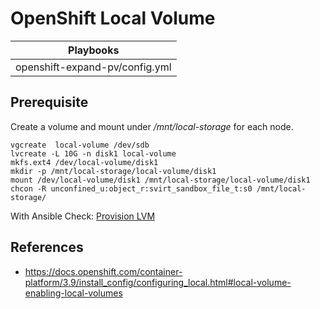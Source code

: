 # OpenShift Local Volume

|Playbooks                 |
|--------------------------|
|openshift-expand-pv/config.yml|


## Prerequisite

Create a volume and mount under */mnt/local-storage* for each node.

```
vgcreate  local-volume /dev/sdb
lvcreate -L 10G -n disk1 local-volume
mkfs.ext4 /dev/local-volume/disk1
mkdir -p /mnt/local-storage/local-volume/disk1
mount /dev/local-volume/disk1 /mnt/local-storage/local-volume/disk1
chcon -R unconfined_u:object_r:svirt_sandbox_file_t:s0 /mnt/local-storage/

```

With Ansible Check: [Provision LVM](../provision-lvm/README.md)

## References

* https://docs.openshift.com/container-platform/3.9/install_config/configuring_local.html#local-volume-enabling-local-volumes



